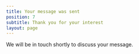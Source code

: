 ```yaml
---
title: Your message was sent
position: 7
subtitle: Thank you for your interest
layout: page
---
```


We will be in touch shortly to discuss your message.
